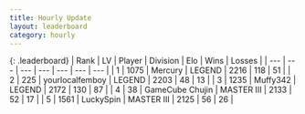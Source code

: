 ```yaml
---
title: Hourly Update
layout: leaderboard
category: hourly
---
```


{: .leaderboard}
| Rank | LV | Player | Division | Elo | Wins | Losses |
| --- | --- | --- | --- | --- | --- | --- |
| <span data-change="0">1</span> | 1075 | <span title="ID: 692745">Mercury</span> | LEGEND | <span data-change="0">2216</span> | <span data-change="0">118</span> | <span data-change="0">51</span> |
| <span data-change="0">2</span> | 225 | <span title="ID: 719486">yourlocalfemboy</span> | LEGEND | <span data-change="0">2203</span> | <span data-change="0">48</span> | <span data-change="0">13</span> |
| <span data-change="0">3</span> | 1235 | <span title="ID: 720567">Muffy342</span> | LEGEND | <span data-change="0">2172</span> | <span data-change="0">130</span> | <span data-change="0">87</span> |
| <span data-change="0">4</span> | 38 | <span title="ID: 754306">GameCube Chujin</span> | MASTER III | <span data-change="0">2133</span> | <span data-change="0">52</span> | <span data-change="0">17</span> |
| <span data-change="0">5</span> | 1561 | <span title="ID: 498412">LuckySpin</span> | MASTER III | <span data-change="0">2125</span> | <span data-change="0">56</span> | <span data-change="0">26</span> |